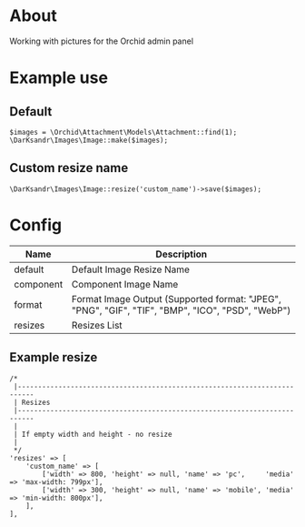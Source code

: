 # About
Working with pictures for the Orchid admin panel

# Example use
## Default
```
$images = \Orchid\Attachment\Models\Attachment::find(1);
\DarKsandr\Images\Image::make($images);
```
## Custom resize name
```
\DarKsandr\Images\Image::resize('custom_name')->save($images);
```
# Config
| Name      | Description                                                                                      |
|-----------|--------------------------------------------------------------------------------------------------|
| default   | Default Image Resize Name                                                                        |
| component | Component Image Name                                                                             |
| format    | Format Image Output (Supported format: "JPEG", "PNG", "GIF", "TIF", "BMP", "ICO", "PSD", "WebP") |
| resizes   | Resizes List                                                                                     | 

## Example resize
```
/*
 |--------------------------------------------------------------------------
 | Resizes
 |--------------------------------------------------------------------------
 |
 | If empty width and height - no resize
 |
 */
'resizes' => [
    'custom_name' => [
        ['width' => 800, 'height' => null, 'name' => 'pc',     'media' => 'max-width: 799px'],
        ['width' => 300, 'height' => null, 'name' => 'mobile', 'media' => 'min-width: 800px'],
    ],
],
```